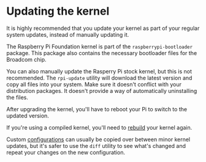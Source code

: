 # Updating the kernel

It is highly recommended that you update your kernel as part of your regular system updates, instead of manually updating it.

The Raspberry Pi Foundation kernel is part of the `raspberrypi-bootloader` package. This package also contains the necessary bootloader files for the Broadcom chip.

You can also manually update the Rasperry Pi stock kernel, but this is not recommended. The `rpi-update` utility will download the latest version and copy all files into your system. Make sure it doesn't conflict with your distribution packages. It doesn't provide a way of automatically uninstalling the files.

After upgrading the kernel, you'll have to reboot your Pi to switch to the updated version.

If you're using a compiled kernel, you'll need to [rebuild](building.md) your kernel again.

Custom [configurations](configuring.md) can usually be copied over between minor kernel updates, but it's safer to use the `diff` utility to see what's changed and repeat your changes on the new configuration.
